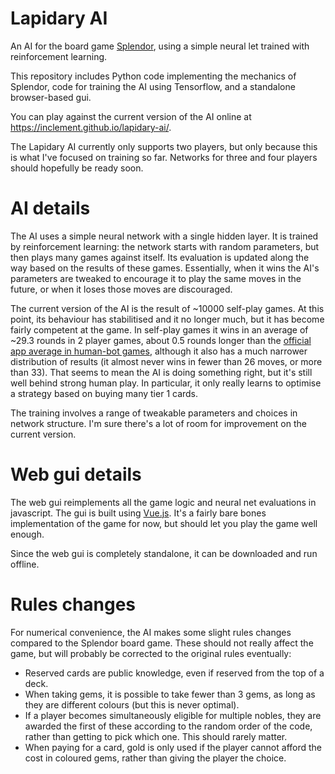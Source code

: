 
# Lapidary AI

An AI for the board game
[Splendor](https://boardgamegeek.com/boardgame/148228/splendor), using
a simple neural let trained with reinforcement learning.

This repository includes Python code implementing the mechanics of
Splendor, code for training the AI using Tensorflow, and a standalone
browser-based gui.

You can play against the current version of the AI online at
https://inclement.github.io/lapidary-ai/.

The Lapidary AI currently only supports two players, but only because
this is what I've focused on training so far. Networks
for three and four players should hopefully be ready soon.

# AI details

The AI uses a simple neural network with a single hidden layer. It is
trained by reinforcement learning: the network starts with random
parameters, but then plays many games against itself. Its evaluation is
updated along the way based on the results of these games. Essentially,
when it wins the AI's parameters are tweaked to encourage it to play the
same moves in the future, or when it loses those moves are
discouraged.

The current version of the AI is the result of ~10000 self-play
games. At this point, its behaviour has stabilitised and it no longer
much, but it has become fairly competent at the game. In self-play
games it wins in an average of ~29.3 rounds in 2 player games, about
0.5 rounds longer than the [official app average in human-bot
games](https://cf.geekdo-images.com/original/img/CRMjuJdl5jEWZy8u4f7BjNAt09Y=/0x0/pic2585590.png),
although it also has a much narrower distribution of results (it
almost never wins in fewer than 26 moves, or more than 33). That seems
to mean the AI is doing something right, but it's still well behind
strong human play. In particular, it only really learns to optimise a
strategy based on buying many tier 1 cards.

The training involves a range of tweakable parameters and
choices in network structure. I'm sure there's a lot of room for
improvement on the current version.

# Web gui details

The web gui reimplements all the game logic and neural net evaluations
in javascript. The gui is built using
[Vue.js](https://vuejs.org/). It's a fairly bare bones implementation
of the game for now, but should let you play the game well enough.

Since the web gui is completely standalone, it can be downloaded and
run offline.

# Rules changes

For numerical convenience, the AI makes some slight rules changes
compared to the Splendor board game. These should not really affect
the game, but will probably be corrected to the original rules eventually:

- Reserved cards are public knowledge, even if reserved from the top of a deck.
- When taking gems, it is possible to take fewer than 3 gems, as long
  as they are different colours (but this is never optimal).
- If a player becomes simultaneously eligible for multiple nobles,
  they are awarded the first of these according to the random order of
  the code, rather than getting to pick which one. This should rarely matter.
- When paying for a card, gold is only used if the player cannot
  afford the cost in coloured gems, rather than giving the player the choice.
